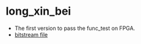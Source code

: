 # long_xin_bei

+ The first version to pass the func_test on FPGA.
+ [bitstream file](https://github.com/LXBchong/long_xin_bei/blob/final_ver1.0/source/soc_axi_lite_top.bit)
